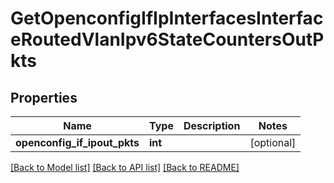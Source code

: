 # GetOpenconfigIfIpInterfacesInterfaceRoutedVlanIpv6StateCountersOutPkts

## Properties
Name | Type | Description | Notes
------------ | ------------- | ------------- | -------------
**openconfig_if_ipout_pkts** | **int** |  | [optional] 

[[Back to Model list]](../README.md#documentation-for-models) [[Back to API list]](../README.md#documentation-for-api-endpoints) [[Back to README]](../README.md)


